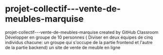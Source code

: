 # projet-collectif---vente-de-meubles-marquise
projet-collectif---vente-de-meubles-marquise created by GitHub Classroom
Développer en groupe de 10 personnes ( Diviser en deux équipes de cinq individus chacune: un groupe qui s'occupe de la partie frontend et l'autre de la partie backend) un site de vente de meuble en ligne 
